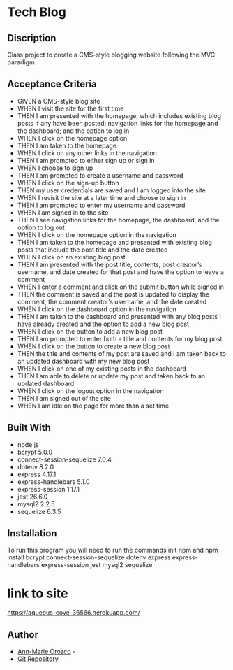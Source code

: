 # Tech Blog

## Discription
Class project to create a CMS-style blogging website following the MVC paradigm.

## Acceptance Criteria
 - GIVEN a CMS-style blog site
 - WHEN I visit the site for the first time
 - THEN I am presented with the homepage, which includes existing blog posts if any have been posted; navigation links for the homepage and the dashboard; and the option to log in
 - WHEN I click on the homepage option
 - THEN I am taken to the homepage
 - WHEN I click on any other links in the navigation
 - THEN I am prompted to either sign up or sign in
 - WHEN I choose to sign up
 - THEN I am prompted to create a username and password
 - WHEN I click on the sign-up button
 - THEN my user credentials are saved and I am logged into the site
 - WHEN I revisit the site at a later time and choose to sign in
 - THEN I am prompted to enter my username and password
 - WHEN I am signed in to the site
 - THEN I see navigation links for the homepage, the dashboard, and the option to log out
 - WHEN I click on the homepage option in the navigation
 - THEN I am taken to the homepage and presented with existing blog posts that include the post title and the date created
 - WHEN I click on an existing blog post
 - THEN I am presented with the post title, contents, post creator’s username, and date created for that post and have the option to leave a comment
 - WHEN I enter a comment and click on the submit button while signed in
 - THEN the comment is saved and the post is updated to display the comment, the comment creator’s username, and the date created
 - WHEN I click on the dashboard option in the navigation
 - THEN I am taken to the dashboard and presented with any blog posts I have already created and the option to add a new blog post
 - WHEN I click on the button to add a new blog post
 - THEN I am prompted to enter both a title and contents for my blog post
 - WHEN I click on the button to create a new blog post
 - THEN the title and contents of my post are saved and I am taken back to an updated dashboard with my new blog post
 - WHEN I click on one of my existing posts in the dashboard
 - THEN I am able to delete or update my post and taken back to an updated dashboard
 - WHEN I click on the logout option in the navigation
 - THEN I am signed out of the site
 - WHEN I am idle on the page for more than a set time

## Built With
- node js
- bcrypt 5.0.0
- connect-session-sequelize 7.0.4
- dotenv 8.2.0
- express 4.17.1
- express-handlebars 5.1.0
- express-session 1.17.1
- jest 26.6.0
- mysql2 2.2.5
- sequelize 6.3.5

## Installation
To run this program you will need to run the commands
init npm
and
npm install bcrypt connect-session-sequelize dotenv express express-handlebars express-session jest mysql2 sequelize

# link to site
https://aqueous-cove-36566.herokuapp.com/

## Author
* [Ann-Marie Orozco](ann760.github.io/myportfolio/) - 
* [Git Repository](https://github.com/ann760/tech-blog)